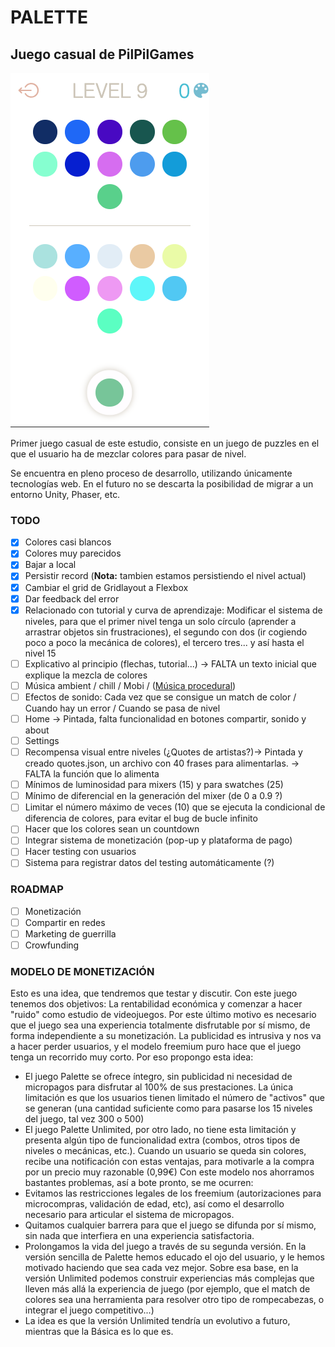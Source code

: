 # PALETTE

## Juego casual de **PilPilGames**

![Screenshoot](./screenshoot.png)

Primer juego casual de este estudio, consiste en un juego de puzzles en el que el usuario ha de mezclar colores para pasar de nivel.

Se encuentra en pleno proceso de desarrollo, utilizando únicamente tecnologías web. En el futuro no se descarta la posibilidad de migrar a un entorno Unity, Phaser, etc.

### TODO

- [x] Colores casi blancos
- [x] Colores muy parecidos
- [x] Bajar a local
- [x] Persistir record (**Nota:** tambien estamos persistiendo el nivel actual)
- [x] Cambiar el grid de Gridlayout a Flexbox
- [x] Dar feedback del error
- [x] Relacionado con tutorial y curva de aprendizaje: Modificar el sistema de niveles, para que el primer nivel tenga un solo círculo (aprender a arrastrar objetos sin frustraciones), el segundo con dos (ir cogiendo poco a poco la mecánica de colores), el tercero tres... y así hasta el nivel 15
- [ ] Explicativo al principio (flechas, tutorial...) -> FALTA un texto inicial que explique la mezcla de colores
- [ ] Música ambient / chill / Mobi / ([Música procedural](https://github.com/Tonejs/Tone.js/))
- [ ] Efectos de sonido: Cada vez que se consigue un match de color / Cuando hay un error / Cuando se pasa de nivel
- [ ] Home -> Pintada, falta funcionalidad en botones compartir, sonido y about
- [ ] Settings
- [ ] Recompensa visual entre niveles (¿Quotes de artistas?)-> Pintada y creado quotes.json, un archivo con 40 frases para alimentarlas. -> FALTA la función que lo alimenta
- [ ] Mínimos de luminosidad para mixers (15) y para swatches (25)
- [ ] Mínimo de diferencial en la generación del mixer (de 0 a 0.9 ?)
- [ ] Limitar el número máximo de veces (10) que se ejecuta la condicional de diferencia de colores, para evitar el bug de bucle infinito
- [ ] Hacer que los colores sean un countdown
- [ ] Integrar sistema de monetización (pop-up y plataforma de pago)
- [ ] Hacer testing con usuarios
- [ ] Sistema para registrar datos del testing automáticamente (?)

### ROADMAP
- [ ] Monetización
- [ ] Compartir en redes
- [ ] Marketing de guerrilla
- [ ] Crowfunding

### MODELO DE MONETIZACIÓN
Esto es una idea, que tendremos que testar y discutir. Con este juego tenemos dos objetivos: La rentabilidad económica y comenzar a hacer "ruido" como estudio de videojuegos. Por este último motivo es necesario que el juego sea una experiencia totalmente disfrutable por sí mismo, de forma independiente a su monetización. La publicidad es intrusiva y nos va a hacer perder usuarios, y el modelo freemium puro hace que el juego tenga un recorrido muy corto. Por eso propongo esta idea:
- El juego Palette se ofrece íntegro, sin publicidad ni necesidad de micropagos para disfrutar al 100% de sus prestaciones. La única limitación es que los usuarios tienen limitado el número de "activos" que se generan (una cantidad suficiente como para pasarse los 15 niveles del juego, tal vez 300 o 500)
- El juego Palette Unlimited, por otro lado, no tiene esta limitación y presenta algún tipo de funcionalidad extra (combos, otros tipos de niveles o mecánicas, etc.). Cuando un usuario se queda sin colores, recibe una notificación con estas ventajas, para motivarle a la compra por un precio muy razonable (0,99€)
Con este modelo nos ahorramos bastantes problemas, así a bote pronto, se me ocurren:
- Evitamos las restricciones legales de los freemium (autorizaciones para microcompras, validación de edad, etc), así como el desarrollo necesario para articular el sistema de micropagos.
- Quitamos cualquier barrera para que el juego se difunda por sí mismo, sin nada que interfiera en una experiencia satisfactoria.
- Prolongamos la vida del juego a través de su segunda versión. En la versión sencilla de Palette hemos educado el ojo del usuario, y le hemos motivado haciendo que sea cada vez mejor. Sobre esa base, en la versión Unlimited podemos construir experiencias más complejas que lleven más allá la experiencia de juego (por ejemplo, que el match de colores sea una herramienta para resolver otro tipo de rompecabezas, o integrar el juego competitivo...)
- La idea es que la versión Unlimited tendría un evolutivo a futuro, mientras que la Básica es lo que es.
